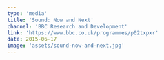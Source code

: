 ```yaml
---
type: 'media'
title: 'Sound: Now and Next'
channel: 'BBC Research and Development'
link: 'https://www.bbc.co.uk/programmes/p02txpxr'
date: 2015-06-17
image: 'assets/sound-now-and-next.jpg'
---
```

